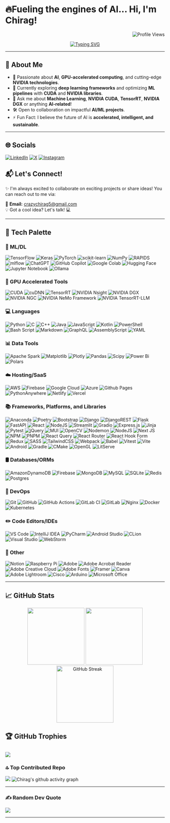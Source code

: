 # 🔥Fueling the engines of AI... Hi, I'm Chirag!
<p align="right">
  <img src="https://komarev.com/ghpvc/?username=venev-g&label=Profile%20views&color=blueviolet&style=plastic" alt="Profile Views" />
</p>
<p align="center"> 
  <a href="https://git.io/typing-svg"><img src="https://readme-typing-svg.herokuapp.com?font=Georgia&size=30&duration=2500&pause=1000&color=00FF00&center=true&vCenter=true&width=500&lines=GPU+Accelerated+AI+Engineer;NVIDIA+Tech+Stack+Expert;Machine+Learning+Architect;Open+Source+Contributor;Tech+Innovator" alt="Typing SVG" /></a>
</p>

---

## 🚀 About Me
- 🌟 Passionate about **AI**, **GPU-accelerated computing**, and cutting-edge **NVIDIA technologies**.
- 🔭 Currently exploring **deep learning frameworks** and optimizing **ML pipelines** with **CUDA** and **NVIDIA libraries**.
- 💬 Ask me about **Machine Learning**, **NVIDIA CUDA**, **TensorRT**, **NVIDIA DGX** or anything **AI-related**!
- 🛠️ Open to collaboration on impactful **AI/ML projects**.
- ⚡ Fun Fact: I believe the future of AI is **accelerated, intelligent, and sustainable**.

---

## 🌐 Socials
[![LinkedIn](https://img.shields.io/badge/LinkedIn-0077B5.svg?style=plastic&logo=linkedin&logoColor=white)](https://linkedin.com/in/your-profile)
[![X](https://img.shields.io/badge/X-%23000000.svg?style=plastic&logo=X&logoColor=white)](https://twitter.com/your-profile)
[![Instagram](https://img.shields.io/badge/Instagram-E4405F.svg?style=plastic&logo=instagram&logoColor=white)](https://instagram.com/_chirag_s)
## 📬 Let's Connect!

✨ I'm always excited to collaborate on exciting projects or share ideas! You can reach out to me via:  

📧 **Email:** [crazychirag5@gmail.com](mailto:crazychirag5@gmail.com)  
💡 Got a cool idea? Let's talk! 💻

---

## 🎨 Tech Palette
### 🧠 ML/DL
![TensorFlow](https://img.shields.io/badge/TensorFlow-%23FF6F00.svg?style=flat&logo=TensorFlow&logoColor=white)
![Keras](https://img.shields.io/badge/Keras-%23D00000.svg?style=flat&logo=Keras&logoColor=white)
![PyTorch](https://img.shields.io/badge/PyTorch-%23EE4C2C.svg?style=flat&logo=PyTorch&logoColor=white)
![scikit-learn](https://img.shields.io/badge/scikit--learn-%23F7931E.svg?style=flat&logo=scikit-learn&logoColor=white)
![NumPy](https://img.shields.io/badge/numpy-%23013243.svg?style=flat&logo=numpy&logoColor=white)
![RAPIDS](https://img.shields.io/badge/RAPIDS-7f3bff.svg?style=flat&logo=Rapids&logoColor=white)
![mlflow](https://img.shields.io/badge/mlflow-%23d9ead3.svg?style=plastic&logo=mlflow&logoColor=blue)
![ChatGPT](https://img.shields.io/badge/chatGPT-74aa9c?style=flat&logo=openai&logoColor=white)
![GitHub Copilot](https://img.shields.io/badge/github_copilot-8957E5?style=flat&logo=github-copilot&logoColor=white)
![Google Colab](https://img.shields.io/badge/Google%20Colab-%23F9A825.svg?style=flat&logo=googlecolab&logoColor=white)
![Hugging Face](https://img.shields.io/badge/%F0%9F%A4%97%20Hugging%20Face-Spaces-blue)
![Jupyter Notebook](https://img.shields.io/badge/jupyter-%23FA0F00.svg?style=flat&logo=jupyter&logoColor=white)
![Ollama](https://img.shields.io/badge/Ollama-%23ffffff.svg?style=flat&logo=ollama&logoColor=151515)

### 🚀 GPU Accelerated Tools
![CUDA](https://img.shields.io/badge/CUDA-2f2f2f.svg?style=flat&logo=NVIDIA&logoColor=green)
![cuDNN](https://img.shields.io/badge/cuDNN-2f2f2f.svg?style=flat&logo=NVIDIA&logoColor=green)
![TensorRT](https://img.shields.io/badge/TensorRT-2f2f2f.svg?style=flat&logo=NVIDIA&logoColor=green)
![NVIDIA Nsight](https://img.shields.io/badge/NVIDIA%20Nsight-2f2f2f.svg?style=flat&logo=NVIDIA&logoColor=green)
![NVIDIA DGX](https://img.shields.io/badge/NVIDIA%20DGX-2f2f2f.svg?style=flat&logo=NVIDIA&logoColor=green)
![NVIDIA NGC](https://img.shields.io/badge/NVIDIA%20NGC-2f2f2f.svg?style=flat&logo=NVIDIA&logoColor=green)
![NVIDIA NeMo Framework](https://img.shields.io/badge/NVIDIA%20NeMo%20Framework-2f2f2f.svg?style=flat&logo=NVIDIA&logoColor=green)
![NVIDIA TensorRT-LLM](https://img.shields.io/badge/NVIDIA%20TensorRT_LLM-2f2f2f.svg?style=flat&logo=NVIDIA&logoColor=green)

### 💻 Languages
![Python](https://img.shields.io/badge/python-3670A0?style=flat&logo=python&logoColor=ffdd54)
![C](https://img.shields.io/badge/c-%2300599C.svg?style=flat&logo=c&logoColor=white)
![C++](https://img.shields.io/badge/c++-%2300599C.svg?style=flat&logo=c%2B%2B&logoColor=white)
![Java](https://img.shields.io/badge/java-%23ED8B00.svg?style=flat&logo=openjdk&logoColor=white)
![JavaScript](https://img.shields.io/badge/javascript-%23323330.svg?style=flat&logo=javascript&logoColor=%23F7DF1E)
![Kotlin](https://img.shields.io/badge/kotlin-%237F52FF.svg?style=flat&logo=kotlin&logoColor=white)
![PowerShell](https://img.shields.io/badge/PowerShell-%235391FE.svg?style=flat&logo=powershell&logoColor=white)
![Bash Script](https://img.shields.io/badge/bash_script-%23121011.svg?style=flat&logo=gnu-bash&logoColor=white)
![Markdown](https://img.shields.io/badge/markdown-%23000000.svg?style=flat&logo=markdown&logoColor=white)
![GraphQL](https://img.shields.io/badge/-GraphQL-E10098?style=flat&logo=graphql&logoColor=white)
![AssemblyScript](https://img.shields.io/badge/Assembly%20Script-%23000000.svg?style=flat&logo=assemblyscript&logoColor=white)
![YAML](https://img.shields.io/badge/yaml-%23ffffff.svg?style=flat&logo=yaml&logoColor=151515)

### 📊 Data Tools
![Apache Spark](https://img.shields.io/badge/Apache%20Spark-FDEE21?style=flat&logo=apachespark&logoColor=black)
![Matplotlib](https://img.shields.io/badge/Matplotlib-%23ffffff.svg?style=flat&logo=matplotlib&logoColor=black)
![Plotly](https://img.shields.io/badge/Plotly-%233F4F75.svg?style=flat&logo=plotly&logoColor=white)
![Pandas](https://img.shields.io/badge/pandas-%23150458.svg?style=flat&logo=pandas&logoColor=white)
![Scipy](https://img.shields.io/badge/SciPy-%230C55A5.svg?style=flat&logo=scipy&logoColor=white)
![Power Bi](https://img.shields.io/badge/Power_BI-F2C811?style=plastic&logo=powerbi&logoColor=black)
![Polars](https://img.shields.io/badge/Polars-%23326ce5.svg?style=flat&logo=polars&logoColor=white)

### ☁️ Hosting/SaaS
![AWS](https://img.shields.io/badge/AWS-%23FF9900.svg?style=flat&logo=amazon-aws&logoColor=white)
![Firebase](https://img.shields.io/badge/firebase-%23039BE5.svg?style=flat&logo=firebase)
![Google Cloud](https://img.shields.io/badge/GoogleCloud-%234285F4.svg?style=flat&logo=google-cloud&logoColor=white)
![Azure](https://img.shields.io/badge/Azure-%230072C6.svg?style=flat&logo=microsoftazure&logoColor=white)
![Github Pages](https://img.shields.io/badge/github%20pages-121013?style=flat&logo=github&logoColor=white)
![PythonAnywhere](https://img.shields.io/badge/PythonAnywhere-%232F9FD7.svg?style=flat&logo=pythonanywhere&logoColor=151515)
![Netlify](https://img.shields.io/badge/Netlify-%23000000.svg?style=flat&logo=netlify&logoColor=#00C7B7)
![Vercel](https://img.shields.io/badge/Vercel-%23000000.svg?style=flat&logo=vercel&logoColor=white)

### 📚 Frameworks, Platforms, and Libraries
![Anaconda](https://img.shields.io/badge/Anaconda-%2344A833.svg?style=flat&logo=anaconda&logoColor=white) 
![Poetry](https://img.shields.io/badge/Poetry-%233B82F6.svg?style=flat&logo=poetry&logoColor=0B3D8D)
![Bootstrap](https://img.shields.io/badge/bootstrap-%238511FA.svg?style=flat&logo=bootstrap&logoColor=white)
![Django](https://img.shields.io/badge/django-%23092E20.svg?style=flat&logo=django&logoColor=white)
![DjangoREST](https://img.shields.io/badge/DJANGO-REST-ff1709?style=flat&logo=django&logoColor=white&color=ff1709&labelColor=gray)
![Flask](https://img.shields.io/badge/flask-%23000.svg?style=flat&logo=flask&logoColor=white)
![FastAPI](https://img.shields.io/badge/FastAPI-005571?style=flat&logo=fastapi)
![React](https://img.shields.io/badge/react-%2320232a.svg?style=flat&logo=react&logoColor=%2361DAFB)
![NodeJS](https://img.shields.io/badge/node.js-6DA55F?style=flat&logo=node.js&logoColor=white)
![Streamlit](https://img.shields.io/badge/Streamlit-%23FE4B4B.svg?style=flat&logo=streamlit&logoColor=white)
![Gradio](https://img.shields.io/badge/Gradio-%23039BE5.svg?style=flat&logo=gradio&logoColor=white)
![Express.js](https://img.shields.io/badge/express.js-%23404d59.svg?style=flat&logo=express&logoColor=%2361DAFB)
![Jinja](https://img.shields.io/badge/jinja-white.svg?style=flat&logo=jinja&logoColor=black) 
![Pytest](https://img.shields.io/badge/pytest-%23ffffff.svg?style=flat&logo=pytest&logoColor=2f9fe3)
![jQuery](https://img.shields.io/badge/jquery-%230769AD.svg?style=flat&logo=jquery&logoColor=white) 
![MUI](https://img.shields.io/badge/MUI-%230081CB.svg?style=flat&logo=mui&logoColor=white) 
![OpenCV](https://img.shields.io/badge/opencv-%23white.svg?style=flat&logo=opencv&logoColor=white) 
![Nodemon](https://img.shields.io/badge/NODEMON-%23323330.svg?style=flat&logo=nodemon&logoColor=%BBDEAD) 
![NodeJS](https://img.shields.io/badge/node.js-6DA55F?style=flat&logo=node.js&logoColor=white) 
![Next JS](https://img.shields.io/badge/Next-black?style=flat&logo=next.js&logoColor=white)
![NPM](https://img.shields.io/badge/NPM-%23CB3837.svg?style=flat&logo=npm&logoColor=white) 
![PNPM](https://img.shields.io/badge/pnpm-%234a4a4a.svg?style=flat&logo=pnpm&logoColor=f69220)
![React Query](https://img.shields.io/badge/-React%20Query-FF4154?style=flat&logo=react%20query&logoColor=white) 
![React Router](https://img.shields.io/badge/React_Router-CA4245?style=flat&logo=react-router&logoColor=white) 
![React Hook Form](https://img.shields.io/badge/React%20Hook%20Form-%23EC5990.svg?style=flat&logo=reacthookform&logoColor=white) 
![Redux](https://img.shields.io/badge/redux-%23593d88.svg?style=flat&logo=redux&logoColor=white)
![SASS](https://img.shields.io/badge/SASS-hotpink.svg?style=flat&logo=SASS&logoColor=white)
![TailwindCSS](https://img.shields.io/badge/tailwindcss-%2338B2AC.svg?style=flat&logo=tailwind-css&logoColor=white) 
![Webpack](https://img.shields.io/badge/webpack-%238DD6F9.svg?style=flat&logo=webpack&logoColor=black) 
![Babel](https://img.shields.io/badge/Babel-F9DC3e?style=flat&logo=babel&logoColor=black)
![Vitest](https://img.shields.io/badge/-Vitest-252529?style=flat&logo=vitest&logoColor=FCC72B)
![Vite](https://img.shields.io/badge/vite-%23646CFF.svg?style=flat&logo=vite&logoColor=white)
![Android](https://img.shields.io/badge/Android-3DDC84?style=flat&logo=android&logoColor=white)
![Gradle](https://img.shields.io/badge/Gradle-02303A.svg?style=flat&logo=Gradle&logoColor=white)
![CMake](https://img.shields.io/badge/CMake-%23008FBA.svg?style=flat&logo=cmake&logoColor=white)
![OpenGL](https://img.shields.io/badge/OpenGL-%23FFFFFF.svg?style=flat&logo=opengl)
![LitServe](https://img.shields.io/badge/⚡LitServe-9369f5.svg?style=flat&logo=litserve&logoColor=green)

### 🛢️ Databases/ORMs
![AmazonDynamoDB](https://img.shields.io/badge/Amazon%20DynamoDB-4053D6?style=flat&logo=Amazon%20DynamoDB&logoColor=white)
![Firebase](https://img.shields.io/badge/firebase-a08021?style=flat&logo=firebase&logoColor=ffcd34) 
![MongoDB](https://img.shields.io/badge/MongoDB-%234ea94b.svg?style=flat&logo=mongodb&logoColor=white) 
![MySQL](https://img.shields.io/badge/mysql-4479A1.svg?style=flat&logo=mysql&logoColor=white) 
![SQLite](https://img.shields.io/badge/sqlite-%2307405e.svg?style=flat&logo=sqlite&logoColor=white) 
![Redis](https://img.shields.io/badge/redis-%23DD0031.svg?style=flat&logo=redis&logoColor=white)
![Postgres](https://img.shields.io/badge/postgres-%23316192.svg?style=flat&logo=postgresql&logoColor=white)

### 🔄 DevOps
![Git](https://img.shields.io/badge/git-%23F05033.svg?style=flat&logo=git&logoColor=white)
![GitHub](https://img.shields.io/badge/github-%23121011.svg?style=flat&logo=github&logoColor=white)
![GitHub Actions](https://img.shields.io/badge/github%20actions-%232671E5.svg?style=flat&logo=githubactions&logoColor=white)
![GitLab CI](https://img.shields.io/badge/gitlab%20CI-%23181717.svg?style=flat&logo=gitlab&logoColor=white) 
![GitLab](https://img.shields.io/badge/gitlab-%23181717.svg?style=flat&logo=gitlab&logoColor=white)
![Nginx](https://img.shields.io/badge/nginx-%23009639.svg?style=flat&logo=nginx&logoColor=white)
![Docker](https://img.shields.io/badge/docker-%230db7ed.svg?style=flat&logo=docker&logoColor=white)
![Kubernetes](https://img.shields.io/badge/kubernetes-%23326ce5.svg?style=flat&logo=kubernetes&logoColor=white)

### ✏️ Code Editors/IDEs
![VS Code](https://img.shields.io/badge/Visual%20Studio%20Code-%23007ACC.svg?style=flat&logo=Visual%20Studio%20Code&logoColor=white)
![IntelliJ IDEA](https://img.shields.io/badge/IntelliJIDEA-000000.svg?style=flat&logo=intellij-idea&logoColor=white)
![PyCharm](https://img.shields.io/badge/pycharm-143?style=flat&logo=pycharm&logoColor=black&color=black&labelColor=green)
![Android Studio](https://img.shields.io/badge/Android%20Studio-346ac1?style=flat&logo=android%20studio&logoColor=white)
![CLion](https://img.shields.io/badge/CLion-black?style=flat&logo=clion&logoColor=white)
![Visual Studio](https://img.shields.io/badge/Visual%20Studio-5C2D91.svg?style=flat&logo=visual-studio&logoColor=white)
![WebStorm](https://img.shields.io/badge/webstorm-143?style=flat&logo=webstorm&logoColor=white&color=black)


### 🌟 Other
![Notion](https://img.shields.io/badge/Notion-%23000000.svg?style=flat&logo=notion&logoColor=white)
![Raspberry Pi](https://img.shields.io/badge/-Raspberry_Pi-C51A4A?style=flat&logo=Raspberry-Pi)
![Adobe](https://img.shields.io/badge/Adobe-%23FF0000.svg?style=flat&logo=adobe&logoColor=white) 
![Adobe Acrobat Reader](https://img.shields.io/badge/Adobe%20Acrobat%20Reader-EC1C24.svg?style=flat&logo=Adobe%20Acrobat%20Reader&logoColor=white) 
![Adobe Creative Cloud](https://img.shields.io/badge/Adobe%20Creative%20Cloud-DA1F26.svg?style=flat&logo=Adobe%20Creative%20Cloud&logoColor=white)
![Adobe Fonts](https://img.shields.io/badge/Adobe%20Fonts-000B1D.svg?style=flat&logo=Adobe%20Fonts&logoColor=white) 
![Framer](https://img.shields.io/badge/Framer-black?style=flat&logo=framer&logoColor=blue) 
![Canva](https://img.shields.io/badge/Canva-%2300C4CC.svg?style=flat&logo=Canva&logoColor=white)
![Adobe Lightroom](https://img.shields.io/badge/Adobe%20Lightroom-31A8FF.svg?style=flat&logo=Adobe%20Lightroom&logoColor=white)
![Cisco](https://img.shields.io/badge/cisco-%23049fd9.svg?style=flat&logo=cisco&logoColor=black)
![Arduino](https://img.shields.io/badge/-Arduino-00979D?style=flat&logo=Arduino&logoColor=white)
![Microsoft Office](https://img.shields.io/badge/Microsoft_Office-D83B01?style=flat&logo=microsoft-office&logoColor=white)



---

## 📈 GitHub Stats
<p align="center">
  <img height="180em" src="https://github-readme-stats-eight-theta.vercel.app/api?username=venev-g&show_icons=true&theme=synthwave&include_all_commits=true&count_private=true"/>
  <img height="180em" src="https://github-readme-stats-eight-theta.vercel.app/api/top-langs/?username=venev-g&layout=compact&langs_count=10&theme=synthwave"/>
  <img height="180em" src="https://github-readme-streak-stats.herokuapp.com/?user=venev-g&theme=tokyonight&hide_border=false" alt="GitHub Streak" />
</p>



## 🏆 GitHub Trophies

![](https://github-profile-trophy.vercel.app/?username=venev-g&theme=radical&no-frame=false&no-bg=false&margin-w=4)
---
### 🔝 Top Contributed Repo

![](https://github-contributor-stats.vercel.app/api?username=venev-g&limit=6&theme=synthwave&combine_all_yearly_contributions=true)
![Chirag's github activity graph](https://github-readme-activity-graph.vercel.app/graph?username=venev-g&custom_title=Chirag's%20GitHub%20Activity%20Graph&layout=compact&bg_color=0D1117&color=f222ff&line=8c1eff&point=f222ff&area_color=FFFFFF&title_color=FFFFFF&area=true)

---
<!--## 🌟 Achievements & Badges
[![Holopin Board](https://holopin.me/yourname)](https://holopin.io/@yourname)
-->
### ✍️ Random Dev Quote

![](https://quotes-github-readme.vercel.app/api?type=horizontal&theme=radical)

---
